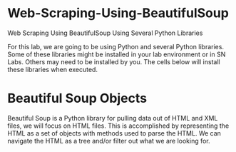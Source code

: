 # Web-Scraping-Using-BeautifulSoup
Web Scraping Using BeautifulSoup Using Several Python Libraries 

For this lab, we are going to be using Python and several Python libraries. Some of these libraries might be installed in your lab environment or in SN Labs. Others may need to be installed by you. The cells below will install these libraries when executed.

# Beautiful Soup Objects

Beautiful Soup is a Python library for pulling data out of HTML and XML files, we will focus on HTML files. This is accomplished by representing the HTML as a set of objects with methods used to parse the HTML.  We can navigate the HTML as a tree and/or filter out what we are looking for.
